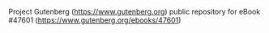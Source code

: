 Project Gutenberg (https://www.gutenberg.org) public repository for eBook #47601 (https://www.gutenberg.org/ebooks/47601)
